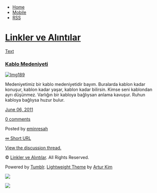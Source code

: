 -   [Home](/)
-   [Mobile](/mobile)
-   [RSS](http://eminresah.tumblr.com/rss)

[Linkler ve Alıntılar](/)
=========================

[Text](http://eminresah.tumblr.com/post/6246570109/kablo-medeniyeti)

### [Kablo Medeniyeti](http://eminresah.tumblr.com/post/6246570109/kablo-medeniyeti)

[![Img189](http://posterous.com/getfile/files.posterous.com/iesahin/W0oC6r4iDAI8MnA46PXZK0BW4zGAMWOd32Wty1SExADOrbdVVpIAQ0RFxqzP/IMG189.jpg.scaled.500.jpg)](http://posterous.com/getfile/files.posterous.com/iesahin/bcKhC1iTQXQNGHdVJPnnfAceVbgloCxPU7H2Bes8sEBSyxZx1bYTrTFWE2Ac/IMG189.jpg.scaled.1000.jpg)

Medeniyetimiz bir kablo medeniyetidir bayım. Buralarda kablon kadar
konuşur, kablon kadar yaşar, kablon kadar bilirsin. Kimse seni kablondan
ayrı düşünmez. Varlığın bir kabloya bağlıysan anlama kavuşur. Ruhun
kabloya bağlıysa huzur bulur.

[June 06,
2011](http://eminresah.tumblr.com/post/6246570109/kablo-medeniyeti)

[0
comments](http://eminresah.tumblr.com/post/6246570109/kablo-medeniyeti#disqus_thread)

Posted by [eminresah](http://eminresah.tumblr.com/)

[∞ Short URL](http://tmblr.co/ZWS1Oy5qKnXz)

[View the discussion thread.](http://erblog.disqus.com/?url=ref)

© [Linkler ve Alıntılar](/). All Rights Reserved.

Powered by [Tumblr](http://tumblr.com). [Lightweight
Theme](http://www.tumblr.com/theme/10820) by [Artur
Kim](http://arturkim.com)

![](https://px.srvcs.tumblr.com/impixu?T=1434918980&J=eyJ0eXBlIjoidXJsIiwidXJsIjoiaHR0cDpcL1wvZW1pbnJlc2FoLnR1bWJsci5jb21cL3Bvc3RcLzYyNDY1NzAxMDlcL2thYmxvLW1lZGVuaXlldGkiLCJyZXF0eXBlIjowLCJyb3V0ZSI6IlwvcG9zdFwvOmlkXC86c3VtbWFyeSIsIm5vc2NyaXB0IjoxfQ==&U=IELOFIOCHJ&K=a56a81dad87cfeb7b9bca636f4c5243d6665f526075a2185415a6d3097319949&R=)

![](https://px.srvcs.tumblr.com/impixu?T=1434918980&J=eyJ0eXBlIjoicG9zdCIsInVybCI6Imh0dHA6XC9cL2VtaW5yZXNhaC50dW1ibHIuY29tXC9wb3N0XC82MjQ2NTcwMTA5XC9rYWJsby1tZWRlbml5ZXRpIiwicmVxdHlwZSI6MCwicm91dGUiOiJcL3Bvc3RcLzppZFwvOnN1bW1hcnkiLCJwb3N0cyI6W3sicG9zdGlkIjoiNjI0NjU3MDEwOSIsImJsb2dpZCI6IjM2NDgwMjgiLCJzb3VyY2UiOjMzfV0sIm5vc2NyaXB0IjoxfQ==&U=NIOEAENNEA&K=26f15d0a02d44b5629f49e1a64fc2effb9289990f66294131213994e2c7c5bee&R=)

